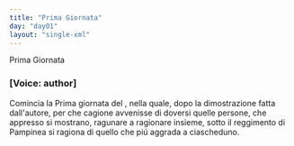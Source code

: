 ```yaml
---
title: "Prima Giornata"
day: "day01"
layout: "single-xml"
---
```

<html>
 <head>
 </head>
 <body>
  <div1 id="day01" ruler="pampinea" type="Day">
   <head>
    Prima Giornata
   </head>
   <argument>
    <p>
     <h3>
      [Voice: author]
     </h3>
    </p>
    <p>
     <milestone id="p01990001"/>
     Comincia la Prima giornata del
     <title>
      Decameron
     </title>
     , nella quale, dopo la dimostrazione fatta dall'autore, per che cagione avvenisse di doversi quelle persone, che appresso si mostrano, ragunare a ragionare insieme, sotto il reggimento di
     <name persref="pampinea" type="person">
      Pampinea
     </name>
     si ragiona di quello che pi&uacute; aggrada a ciascheduno.
    </p>
   </argument>
   <!--Introduzione-->
   <!--Novella Prima-->
   <!--Novella Seconda-->
   <!--Novella Terza-->
   <!--Novella Quarta-->
   <!--Novella Quinta-->
   <!--Novella Sesta-->
   <!--Novella Settima-->
   <!--Novella Ottava-->
   <!--Novella Nona-->
   <!--Novella Decima-->
   <!--Conclusione-->
  </div1>
 </body>
</html>